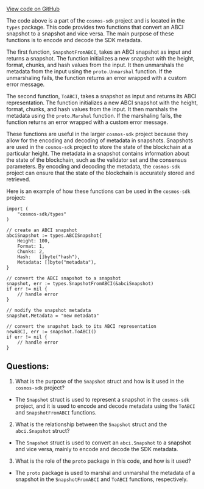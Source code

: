 [View code on GitHub](https://github.com/cosmos/cosmos-sdk/blob/main/store/snapshots/types/convert.go)

The code above is a part of the `cosmos-sdk` project and is located in the `types` package. This code provides two functions that convert an ABCI snapshot to a snapshot and vice versa. The main purpose of these functions is to encode and decode the SDK metadata.

The first function, `SnapshotFromABCI`, takes an ABCI snapshot as input and returns a snapshot. The function initializes a new snapshot with the height, format, chunks, and hash values from the input. It then unmarshals the metadata from the input using the `proto.Unmarshal` function. If the unmarshaling fails, the function returns an error wrapped with a custom error message.

The second function, `ToABCI`, takes a snapshot as input and returns its ABCI representation. The function initializes a new ABCI snapshot with the height, format, chunks, and hash values from the input. It then marshals the metadata using the `proto.Marshal` function. If the marshaling fails, the function returns an error wrapped with a custom error message.

These functions are useful in the larger `cosmos-sdk` project because they allow for the encoding and decoding of metadata in snapshots. Snapshots are used in the `cosmos-sdk` project to store the state of the blockchain at a particular height. The metadata in a snapshot contains information about the state of the blockchain, such as the validator set and the consensus parameters. By encoding and decoding the metadata, the `cosmos-sdk` project can ensure that the state of the blockchain is accurately stored and retrieved.

Here is an example of how these functions can be used in the `cosmos-sdk` project:

```
import (
    "cosmos-sdk/types"
)

// create an ABCI snapshot
abciSnapshot := types.ABCISnapshot{
    Height: 100,
    Format: 1,
    Chunks: 2,
    Hash:   []byte("hash"),
    Metadata: []byte("metadata"),
}

// convert the ABCI snapshot to a snapshot
snapshot, err := types.SnapshotFromABCI(&abciSnapshot)
if err != nil {
    // handle error
}

// modify the snapshot metadata
snapshot.Metadata = "new metadata"

// convert the snapshot back to its ABCI representation
newABCI, err := snapshot.ToABCI()
if err != nil {
    // handle error
}
```
## Questions: 
 1. What is the purpose of the `Snapshot` struct and how is it used in the `cosmos-sdk` project?
- The `Snapshot` struct is used to represent a snapshot in the `cosmos-sdk` project, and it is used to encode and decode metadata using the `ToABCI` and `SnapshotFromABCI` functions.

2. What is the relationship between the `Snapshot` struct and the `abci.Snapshot` struct?
- The `Snapshot` struct is used to convert an `abci.Snapshot` to a snapshot and vice versa, mainly to encode and decode the SDK metadata.

3. What is the role of the `proto` package in this code, and how is it used?
- The `proto` package is used to marshal and unmarshal the metadata of a snapshot in the `SnapshotFromABCI` and `ToABCI` functions, respectively.